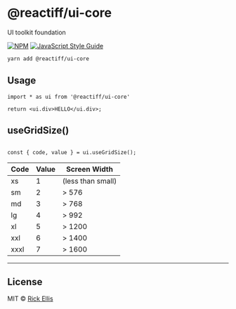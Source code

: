 # @reactiff/ui-core

UI toolkit foundation

[![NPM](https://img.shields.io/npm/v/@reactiff/ui-core.svg)](https://www.npmjs.com/package/@reactiff/ui-core) [![JavaScript Style Guide](https://img.shields.io/badge/code_style-standard-brightgreen.svg)](https://standardjs.com)


```bash
yarn add @reactiff/ui-core
```

## Usage

```tsx
import * as ui from '@reactiff/ui-core'

return <ui.div>HELLO</ui.div>;

```

## useGridSize()
```tsx

const { code, value } = ui.useGridSize();

```

| Code | Value | Screen Width      |
| ---- | ----- | -------------     |
| xs   | 1     | (less than small) |
| sm   | 2     | > 576         |
| md   | 3     | > 768         | 
| lg   | 4     | > 992         |
| xl   | 5     | > 1200        |
| xxl  | 6     | > 1400        | 
| xxxl | 7     | > 1600        | 

---

## License

MIT © [Rick Ellis](https://github.com/reactiff)
